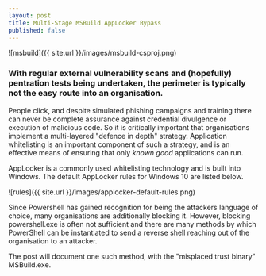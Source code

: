 ```yaml
---
layout: post
title: Multi-Stage MSBuild AppLocker Bypass
published: false
---
```

![msbuild]({{ site.url }}/images/msbuild-csproj.png)

### With regular external vulnerability scans and (hopefully) pentration tests being undertaken, the perimeter is typically not the easy route into an organisation.

People click, and despite simulated phishing campaigns and training there can never be complete assurance against credential divulgence or execution of malicious code.  So it is critically important that organisations implement a multi-layered "defence in depth" strategy. Application whitelisting is an important component of such a strategy, and is an effective means of ensuring that only _known good_ applications can run.

AppLocker is a commonly used whitelisting technology and is built into Windows. The default AppLocker rules for Windows 10 are listed below.

![rules]({{ site.url }}/images/applocker-default-rules.png)

Since Powershell has gained recognition for being the attackers language of choice, many organisations are additionally blocking it. However, blocking powershell.exe is often not sufficient and there are many methods by which PowerShell can be instantiated to send a reverse shell reaching out of the organisation to an attacker.

The post will document one such method, with the "misplaced trust binary" MSBuild.exe.

<script src="https://gist.github.com/egre55/563159175f8d6c1d31d7f3af77357549.js"></script>


<script src="https://gist.github.com/egre55/7a6b6018c9c5ae88c63bdb23879df4d0.js"></script>


<script src="https://gist.github.com/egre55/c058744a4240af6515eb32b2d33fbed3.js"></script>


